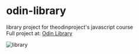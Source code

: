 # odin-library
library project for theodinproject's javascript course\
Full project at: [Odin Library](https://mausanchez222.github.io/odin-library)

![library](https://user-images.githubusercontent.com/80785729/192629915-2f5168e9-6010-43a8-9ab7-94e769c2a43f.png)

